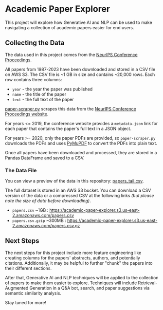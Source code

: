 # Academic Paper Explorer

This project will explore how Generative AI and NLP can be used to make navigating a collection of academic papers easier for end users.

## Collecting the Data

The data used in this project comes from the [NeurIPS Conference Proceedings](https://papers.nips.cc/).

All papers from 1987-2023 have been downloaded and stored in a CSV file on AWS S3. The CSV file is ~1 GB in size and contains ~20,000 rows. Each row contains three columns:

 - `year` - the year the paper was published
 - `name` - the title of the paper
 - `text` - the full text of the paper

[paper-scraper.py](https://github.com/tylerfreckmann/academic-paper-explorer/blob/main/paper-scraper.py) scrapes this data from the [NeurIPS Conference Proceedings website](https://papers.nips.cc/).

For years <= 2019, the conference website provides a `metadata.json` link for each paper that contains the paper's full text in a JSON object.

For years >= 2020, only the paper PDFs are provided, so `paper-scraper.py` downloads the PDFs and uses [PyMuPDF](https://pymupdf.readthedocs.io/en/latest/index.html) to convert the PDFs into plain text.

Once all papers have been downloaded and processed, they are stored in a Pandas DataFrame and saved to a CSV.

### The Data File

You can view a preview of the data in this repository: [papers_tail.csv](https://github.com/tylerfreckmann/academic-paper-explorer/blob/main/papers_tail.csv).

The full dataset is stored in an AWS S3 bucket. You can download a CSV version of the data or a compressed CSV at the following links _(but please note the size of data before downloading)_.

 - `papers.csv` ~1GB : https://academic-paper-explorer.s3.us-east-2.amazonaws.com/papers.csv
 - `papers.csv.gzip` ~300MB : https://academic-paper-explorer.s3.us-east-2.amazonaws.com/papers.csv.gz

## Next Steps

The next steps for this project include more feature engineering like creating columns for the papers' abstracts, authors, and potentially citations. Additionally, it may be helpful to further "chunk" the papers into their different sections.

After that, Generative AI and NLP techniques will be applied to the collection of papers to make them easier to explore. Techniques will include Retrieval-Augmented Generation in a Q&A bot, search, and paper suggestions via semantic similarity analysis.

Stay tuned for more!
